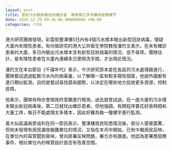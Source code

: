 ```yaml
---
layout: post
title: 曾從污水驗病毒找到確診者　專家稱工序多難檢每幢樓宇
date: 2020-12-29 09:36:06.000000000 +08:00
categories: rthk
---
```


港大研究團隊發現，彩雲邨豐澤樓5日內有4個污水樣本驗出新型冠狀病毒，懷疑大廈內有隱性患者。有份做研究的港大公共衞生學院教授潘烈文表示，在未有確診患者的大廈，多日內驗出污水樣本含有新型冠狀病毒的情況，並不尋常。團隊估計，是有隱性患者在大廈內連續多日使用洗手間，才出現此情況。

潘烈文在本台節目《千禧年代》表示，今次研究原本是在各區的污水處理廠進行，團隊嘗試透過監察污水內的病毒量，以了解哪一區有較多陽性個案，他說外國都有進行類似監測，目的是嘗試尋找感染趨勢，以決定在哪些地方投放更多資源，控制疫情。

他表示，團隊有時亦會按政府意願進行檢測，過去就曾試過，在一座大廈的污水樣本驗出新冠病毒後，第二日就找出確診患者。但他強調，有關程序要花好長時間和大量工序，每日不能處理太多樣本，因此好難為每一幢樓宇進行監測。

黃大仙區議員廖成利在同一節目表示，豐澤樓居民知悉情況後，部分人感覺震驚，但他未發現有居民漏夜搬離單位的情況，又指在本月中開始，已有中層居民反映，在單位內的渠管聞到臭味，曾向房署反映問題，署方亦有跟進。他認為房署應因應事件，檢討單位內的喉管設計是否有改善空間。
